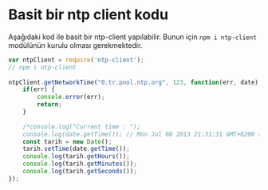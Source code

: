 # Basit bir ntp client kodu
Aşağıdaki kod ile basit bir ntp-client yapılabilir. Bunun için `npm i ntp-client` modülünün kurulu olması gerekmektedir.

```js
var ntpClient = require('ntp-client');
// npm i ntp-client
 
ntpClient.getNetworkTime("0.tr.pool.ntp.org", 123, function(err, date) {
    if(err) {
        console.error(err);
        return;
    }
 
    /*console.log("Current time : ");
    console.log(date.getTime()); // Mon Jul 08 2013 21:31:31 GMT+0200 (Paris, Madrid (heure d’été))*/
    const tarih = new Date();
    tarih.setTime(date.getTime());
    console.log(tarih.getHours());
    console.log(tarih.getMinutes());
    console.log(tarih.getSeconds());
});
```
